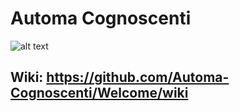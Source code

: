 # Automa Cognoscenti

![alt text](https://i.imgur.com/3bimcfi.jpg "Automa Cognoscenti")

## Wiki: https://github.com/Automa-Cognoscenti/Welcome/wiki

